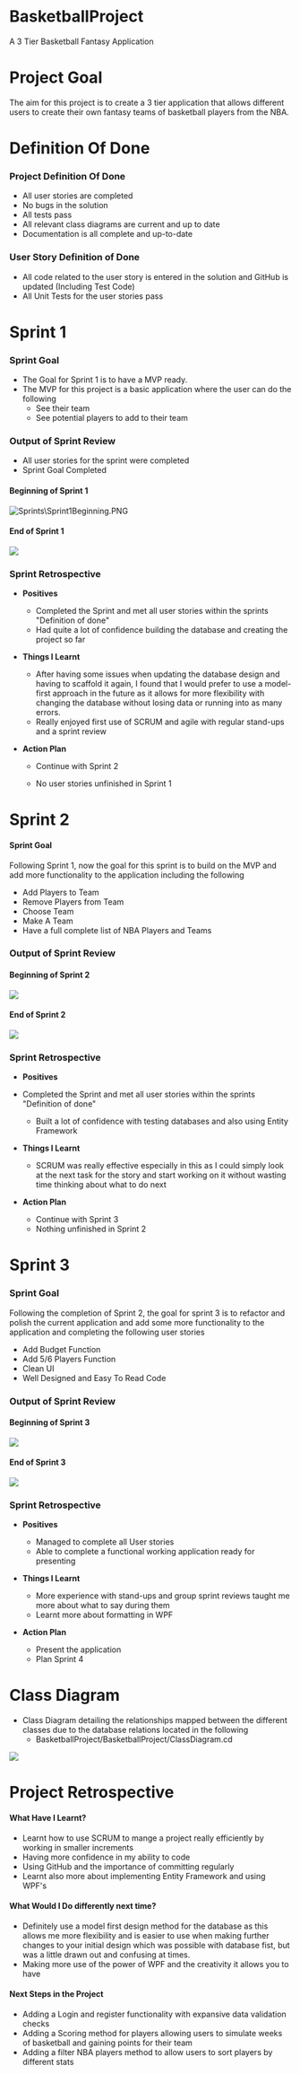 # BasketballProject
A 3 Tier Basketball Fantasy Application

# **Project Goal**

The aim for this project is to create a 3 tier application that allows different users to create their own fantasy teams of basketball players from the NBA.

# Definition Of Done

### Project Definition Of Done

- All user stories are completed
- No bugs in the solution
- All tests pass 
- All relevant class diagrams are current and up to date
- Documentation is all complete and up-to-date

### User Story Definition of Done

- All code related to the user story is entered in the solution and GitHub is updated (Including Test Code)
- All Unit Tests for the user stories pass

# Sprint 1

### Sprint Goal

- The Goal for Sprint 1 is to have a MVP ready.
- The MVP for this project is a basic application where the user can do the following
  - See their team
  - See potential players to add to their team

### Output of Sprint Review

- All user stories for the sprint were completed
- Sprint Goal Completed

#### Beginning of Sprint 1

![Sprints\Sprint1Beginning.PNG](\Sprints\Sprint1Beginning.PNG)



#### End of Sprint 1

![](C:\Users\miahs\source\repos\BasketballProject\Sprints\Sprint1End.PNG)

### Sprint Retrospective

- **Positives**

  - Completed the Sprint and met all user stories within the sprints "Definition of done"
  - Had quite a lot of confidence building the database and creating the project so far

- **Things I Learnt**

  - After having some issues when updating the database design and having to scaffold it again, I found that I would prefer to use a model-first approach in the future as it allows for more flexibility with changing the database without losing data or running into as many errors.
  - Really enjoyed first use of SCRUM and agile with regular stand-ups and a sprint review

- **Action Plan**

  - Continue with Sprint 2

  - No user stories unfinished in Sprint 1

    

# Sprint 2

#### Sprint Goal

Following Sprint 1, now the goal for this sprint is to build on the MVP and add more functionality to the application including the following
- Add Players to Team
- Remove Players from Team
- Choose Team
- Make A Team
- Have a full complete list of NBA Players and Teams

### Output of Sprint Review

#### Beginning of Sprint 2

![](C:\Users\miahs\source\repos\BasketballProject\Sprints\Sprint2Beginning.PNG)

#### End of Sprint 2

![](C:\Users\miahs\source\repos\BasketballProject\Sprints\Sprint2End.PNG)

### Sprint Retrospective

- **Positives**
- Completed the Sprint and met all user stories within the sprints "Definition of done"
  - Built a lot of confidence with testing databases and also using Entity Framework 
  
- **Things I Learnt**

  - SCRUM was really effective especially in this as I could simply look at the next task for the story and start working on it without wasting time thinking about what to do next

- **Action Plan**
  - Continue with Sprint 3
  - Nothing unfinished in Sprint 2

# Sprint 3

### Sprint Goal

Following the completion of Sprint 2, the goal for sprint 3 is to refactor and polish the current application and add some more functionality to the application and completing the following user stories
- Add Budget Function
- Add 5/6 Players Function
- Clean UI
- Well Designed and Easy To Read Code

### Output of Sprint Review

#### 	Beginning of Sprint 3

![](C:\Users\miahs\source\repos\BasketballProject\Sprints\Sprint3Beginning.PNG)

#### 	End of Sprint 3

![](C:\Users\miahs\source\repos\BasketballProject\Sprints\Sprint3End.PNG)

### Sprint Retrospective

- **Positives**

  - Managed to complete all User stories
  - Able to complete a functional working application ready for presenting

- **Things I Learnt**

  - More experience with stand-ups and group sprint reviews taught me more about what to say during them
  - Learnt more about formatting in WPF

- **Action Plan**
  - Present the application
  - Plan Sprint 4

# Class Diagram

- Class Diagram detailing the relationships mapped between the different classes due to the database relations located in the following
  - BasketballProject/BasketballProject/ClassDiagram.cd

![](C:\Users\miahs\source\repos\BasketballProject\Sprints\ClassDiagram.PNG)

# Project Retrospective

#### What Have I Learnt?

- Learnt how to use SCRUM to mange a project really efficiently by working in smaller increments
- Having more confidence in my ability to code
- Using GitHub and the importance of committing regularly
- Learnt also more about implementing Entity Framework and using WPF's

#### What Would I Do differently next time?

- Definitely use a model first design method for the database as this allows me more flexibility and is easier to use when making further changes to your initial design which was possible with database fist, but was a little drawn out and confusing at times.
- Making more use of the power of WPF and the creativity it allows you to have

#### Next Steps in the Project

- Adding a Login and register functionality with expansive data validation checks
- Adding a Scoring method for players allowing users to simulate weeks of basketball and gaining points for their team
- Adding a filter NBA players method to allow users to sort players by different stats
